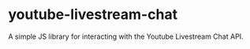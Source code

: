 # youtube-livestream-chat
A simple JS library for interacting with the Youtube Livestream Chat API.
